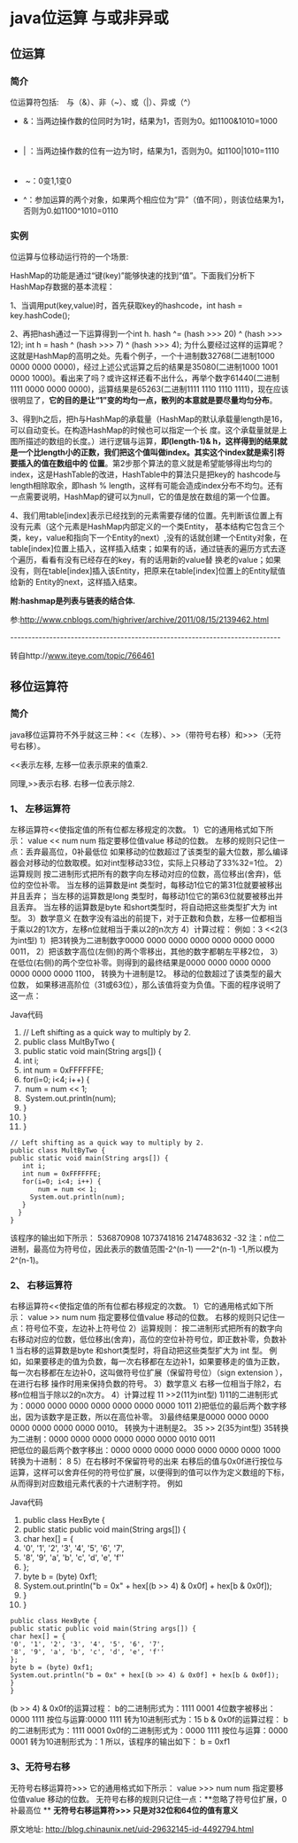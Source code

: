 # java位运算 与或非异或



 

## **位运算**

### 简介

位运算符包括:　与（&）、非（~）、或（|）、异或（^）

- &：当两边操作数的位同时为1时，结果为1，否则为0。如1100&1010=1000 　　

- | ：当两边操作数的位有一边为1时，结果为1，否则为0。如1100|1010=1110 　　

- ​ ~：0变1,1变0 　　

- ​ ^：参加运算的两个对象，如果两个相应位为“异”（值不同），则该位结果为1，否则为0.如1100^1010=0110


 

### 实例

位运算与位移动运行符的一个场景:

HashMap的功能是通过“键(key)”能够快速的找到“值”。下面我们分析下HashMap存数据的基本流程： 

1、当调用put(key,value)时，首先获取key的hashcode，int hash = key.hashCode(); 

2、再把hash通过一下运算得到一个int h. 
hash ^= (hash >>> 20) ^ (hash >>> 12); 
int h = hash ^ (hash >>> 7) ^ (hash >>> 4); 
为什么要经过这样的运算呢？这就是HashMap的高明之处。先看个例子，一个十进制数32768(二进制1000 0000 0000 0000)，经过上述公式运算之后的结果是35080(二进制1000 1001 0000 1000)。看出来了吗？或许这样还看不出什么，再举个数字61440(二进制1111 0000 0000 0000)，运算结果是65263(二进制1111 1110 1110 1111)，现在应该很明显了，**它的目的是让“1”变的均匀一点，散列的本意就是要尽量均匀分布**。

3、得到h之后，把h与HashMap的承载量（HashMap的默认承载量length是16，可以自动变长。在构造HashMap的时候也可以指定一个长 度。这个承载量就是上图所描述的数组的长度。）进行逻辑与运算，**即(length-1)& h，这样得到的结果就是一个比length小的正数，我们把这个值叫做index。其实这个index就是索引将要插入的值在数组中的 位置**。第2步那个算法的意义就是希望能够得出均匀的index，这是HashTable的改进，HashTable中的算法只是把key的 hashcode与length相除取余，即hash % length，这样有可能会造成index分布不均匀。还有一点需要说明，HashMap的键可以为null，它的值是放在数组的第一个位置。

4、我们用table[index]表示已经找到的元素需要存储的位置。先判断该位置上有没有元素（这个元素是HashMap内部定义的一个类Entity， 基本结构它包含三个类，key，value和指向下一个Entity的next）,没有的话就创建一个Entity对象，在 table[index]位置上插入，这样插入结束；如果有的话，通过链表的遍历方式去逐个遍历，看看有没有已经存在的key，有的话用新的value替 换老的value；如果没有，则在table[index]插入该Entity，把原来在table[index]位置上的Entity赋值给新的 Entity的next，这样插入结束。

 

**附:hashmap是列表与链表的结合体.**

参:http://www.cnblogs.com/highriver/archive/2011/08/15/2139462.html

\----------------------------------------------------------------------------

 

转自http://www.iteye.com/topic/766461

## **移位运算符**

### 简介

java移位运算符不外乎就这三种：<<（左移）、>>（带符号右移）和>>>（无符号右移）。  

<<表示左移, 左移一位表示原来的值乘2.

同理,>>表示右移. 右移一位表示除2.

### **1、 左移运算符** 

左移运算符<<使指定值的所有位都左移规定的次数。 
1）它的通用格式如下所示： 
value << num 
num 指定要移位值value 移动的位数。 
左移的规则只记住一点：丢弃最高位，0补最低位 
如果移动的位数超过了该类型的最大位数，那么编译器会对移动的位数取模。如对int型移动33位，实际上只移动了33%32=1位。 
2）运算规则 
按二进制形式把所有的数字向左移动对应的位数，高位移出(舍弃)，低位的空位补零。 
当左移的运算数是int 类型时，每移动1位它的第31位就要被移出并且丢弃； 
当左移的运算数是long 类型时，每移动1位它的第63位就要被移出并且丢弃。 
当左移的运算数是byte 和short类型时，将自动把这些类型扩大为 int 型。 
3）数学意义 
在数字没有溢出的前提下，对于正数和负数，左移一位都相当于乘以2的1次方，左移n位就相当于乘以2的n次方 
4）计算过程： 
例如：3 <<2(3为int型) 
1）把3转换为二进制数字0000 0000 0000 0000 0000 0000 0000 0011， 
2）把该数字高位(左侧)的两个零移出，其他的数字都朝左平移2位， 
3）在低位(右侧)的两个空位补零。则得到的最终结果是0000 0000 0000 0000 0000 0000 0000 1100， 
转换为十进制是12。 
移动的位数超过了该类型的最大位数， 
如果移进高阶位（31或63位），那么该值将变为负值。下面的程序说明了这一点：

Java代码  

1. // Left shifting as a quick way to multiply by 2.  
2. public class MultByTwo {  
3. public static void main(String args[]) {  
4. int i;  
5. int num = 0xFFFFFFE;   
6. for(i=0; i<4; i++) {  
7. ​       num = num << 1;   
8. ​     System.out.println(num);  
9. }  
10. }  
11. }  

```
// Left shifting as a quick way to multiply by 2.
public class MultByTwo {
public static void main(String args[]) {
   int i;
   int num = 0xFFFFFFE; 
   for(i=0; i<4; i++) {
       num = num << 1; 
     System.out.println(num);
   }
  }
}
```

该程序的输出如下所示： 
536870908 
1073741816 
2147483632 
-32 
注：n位二进制，最高位为符号位，因此表示的数值范围-2^(n-1) ——2^(n-1) -1,所以模为2^(n-1)。 

### **2、 右移运算符** 



右移运算符<<使指定值的所有位都右移规定的次数。 
1）它的通用格式如下所示： 
value >> num 
num 指定要移位值value 移动的位数。 
右移的规则只记住一点：符号位不变，左边补上符号位 
2）运算规则： 
按二进制形式把所有的数字向右移动对应的位数，低位移出(舍弃)，高位的空位补符号位，即正数补零，负数补1 
当右移的运算数是byte 和short类型时，将自动把这些类型扩大为 int 型。 
例如，如果要移走的值为负数，每一次右移都在左边补1，如果要移走的值为正数，每一次右移都在左边补0，这叫做符号位扩展（保留符号位）（sign extension ），在进行右移 
操作时用来保持负数的符号。 
3）数学意义 
右移一位相当于除2，右移n位相当于除以2的n次方。 
4）计算过程 
11 >>2(11为int型) 
1)11的二进制形式为：0000 0000 0000 0000 0000 0000 0000 1011 
2)把低位的最后两个数字移出，因为该数字是正数，所以在高位补零。 
3)最终结果是0000 0000 0000 0000 0000 0000 0000 0010。 
转换为十进制是2。 
35 >> 2(35为int型) 
35转换为二进制：0000 0000 0000 0000 0000 0000 0010 0011  
把低位的最后两个数字移出：0000 0000 0000 0000 0000 0000 0000 1000 
转换为十进制： 8 
5）在右移时不保留符号的出来 
右移后的值与0x0f进行按位与运算，这样可以舍弃任何的符号位扩展，以便得到的值可以作为定义数组的下标，从而得到对应数组元素代表的十六进制字符。 
例如

Java代码  

1. public class HexByte {  
2. public static public void main(String args[]) {  
3. char hex[] = {  
4. '0', '1', '2', '3', '4', '5', '6', '7',   
5. '8', '9', 'a', 'b', 'c', 'd', 'e', 'f''   
6. };  
7. byte b = (byte) 0xf1;   
8. System.out.println("b = 0x" + hex[(b >> 4) & 0x0f] + hex[b & 0x0f]);  
9. }  
10. }   

```
public class HexByte {
public static public void main(String args[]) {
char hex[] = {
'0', '1', '2', '3', '4', '5', '6', '7', 
'8', '9', 'a', 'b', 'c', 'd', 'e', 'f'' 
};
byte b = (byte) 0xf1; 
System.out.println("b = 0x" + hex[(b >> 4) & 0x0f] + hex[b & 0x0f]);
}
} 
```

(b >> 4) & 0x0f的运算过程： 
b的二进制形式为：1111 0001 
4位数字被移出：0000 1111 
按位与运算:0000 1111 
转为10进制形式为：15 
b & 0x0f的运算过程： 
b的二进制形式为：1111 0001 
0x0f的二进制形式为：0000 1111 
按位与运算：0000 0001 
转为10进制形式为：1 
所以，该程序的输出如下： 
b = 0xf1 

### **3、无符号右移** 

无符号右移运算符>>>
它的通用格式如下所示： 
value >>> num 
num 指定要移位值value 移动的位数。 
无符号右移的规则只记住一点：**忽略了符号位扩展，0补最高位 **
**无符号右移运算符>>> 只是对32位和64位的值有意义**





原文地址: <http://blog.chinaunix.net/uid-29632145-id-4492794.html>